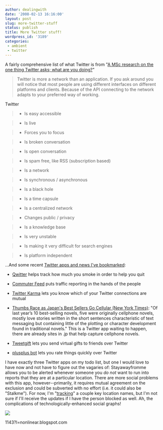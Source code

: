 ```yaml
---
author: dealingwith
date: '2008-02-13 16:16:00'
layout: post
slug: more-twitter-stuff
status: publish
title: More Twitter stuff!
wordpress_id: '3189'
categories:
 - ambient
 - twitter
---
```


A fairly comprehensive list of what Twitter is from "[A MSc research on the
one thing Twitter asks; what are you doing?][1]"

> Twitter is more a network than an application. If you ask around you will
notice that most people are using different interfaces on different platforms
and clients. Because of the API connecting to the network adapts to your
preferred way of working.


Twitter

>

>   * Is easy accessible

>   * Is live

>   * Forces you to focus

>   * Is broken conversation

>   * Is open conversation

>   * Is spam free, like RSS (subscription based)

>   * Is a network

>   * Is synchronous / asynchronous

>   * Is a black hole

>   * Is a time capsule

>   * Is a centralized network

>   * Changes public / privacy

>   * Is a knowledge base

>   * Is very unstable

>   * Is making it very difficult for search engines

>   * Is platform independent

...And some recent [Twitter apps and news I've bookmarked][2]:

  * [Qwitter][3] helps track how much you smoke in order to help you quit

  * [Commuter Feed][4] puts traffic reporting in the hands of the people

  * [Twitter Karma][5] lets you know which of your Twitter connections are
mutual

  * [Thumbs Race as Japan's Best Sellers Go Cellular (New York Times)][6]: "Of
last year’s 10 best-selling novels, five were originally cellphone novels,
mostly love stories written in the short sentences characteristic of text
messaging but containing little of the plotting or character development found
in traditional novels." This is a Twitter app waiting to happen, there are
already sites in .jp that help capture cellphone novels.

  * [Tweetgift][7] lets you send virtual gifts to friends over Twitter

  * [plusplus bot][8] lets you rate things quickly over Twitter

I have exactly three Twitter apps on my todo list, but one I would love to
have now and not have to figure out the vagaries of: Stayawayfromme allows you
to be alerted whenever someone you _do not_ want to run into reports that they
are at a particular location. There are more social problems with this app,
however--primarily, it requires mutual agreement on the exclusion and could be
subverted with no effort (i.e. it could also be "Stalkme"). For now, I'm
"[tracking][9]" a couple key location names, but I'm not sure if I'll receive
the updates if I have the person blocked as well. Ah, the complications of
technologically-enhanced social graphs!

![][10]

   [1]: http://www.hypernarrative.com/wordpress/2008/02/13/a-msc-research-on-the-one-thing-twitter-asks-what-are-you-doing/

   [2]: http://del.icio.us/dealingwith/twitter

   [3]: http://qwitter.tobaccofreeflorida.com/

   [4]: http://www.commuterfeed.com/

   [5]: http://dossy.org/twitter/karma/

   [6]: http://www.nytimes.com/2008/01/20/world/asia/20japan.html

   [7]: http://tweetgift.com/

   [8]: http://plusplusbot.com/

   [9]: http://blog.twitter.com/2007/09/tracking-twitter.html

   [10]: https://blogger.googleusercontent.com/tracker/3147579-142115077531090
1143?l=nonlinear.blogspot.com

